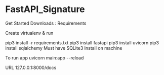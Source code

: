 # FastAPI_Signature

Get Started Downloads : Requirements

Create virtualenv & run

pip3 install -r requirements.txt
pip3 install fastapi
pip3 install uvicorn
pip3 install sqlalchemy
Must have SQLite3 Install on machine

To run app uvicorn main:app --reload

URL 127.0.0.1:8000/docs
